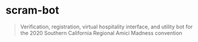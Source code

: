 # scram-bot

> Verification, registration, virtual hospitality interface, and utility bot for the 2020 Southern California Regional Amici Madness convention
